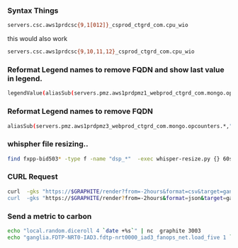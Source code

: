 ### Syntax Things
```bash
servers.csc.aws1prdcsc{9,1[012]}_csprod_ctgrd_com.cpu_wio
```
this would also work
```bash
servers.csc.aws1prdcsc{9,10,11,12}_csprod_ctgrd_com.cpu_wio
```

### Reformat Legend names to remove FQDN and show last value in legend.
```bash
legendValue(aliasSub(servers.pmz.aws1prdpmz1_webprod_ctgrd_com.mongo.opcounters.*,".*aws1([^_]*).*mongo.opcounters.(\w*)", "\1-\2"),"last")
```

### Reformat Legend names to remove FQDN
```bash
aliasSub(servers.pmz.aws1prdpmz3_webprod_ctgrd_com.mongo.opcounters.*,".*aws1([^_]*).*mongo.opcounters.(\w*)", "\1-\2")
```

### whispher file resizing..
```bash
find fxpp-bid503* -type f -name "dsp_*"  -exec whisper-resize.py {} 60s:2d 15m:31d --nobackup \;
```

### CURL Request
```bash
curl  -gks "https://$GRAPHITE/render?from=-2hours&format=csv&target=ganglia.FOPP-EMX0-LAB1.fopp-emx0000_lab1_fanops_net.load_one“
curl  -gks "https://$GRAPHITE/render?from=-2hours&format=json&target=ganglia.FOPP-EMX0-LAB1.fopp-emx0000_lab1_fanops_net.load_one"
```

### Send a metric to carbon
```bash
echo "local.random.diceroll 4 `date +%s`" | nc  graphite 3003
echo "ganglia.FDTP-NRT0-IAD3.fdtp-nrt0000_iad3_fanops_net.load_five 1 `date +%s`" | nc  graphite 3003
```
